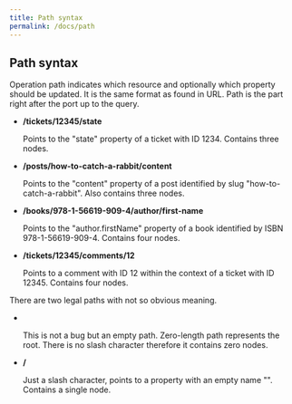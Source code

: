 ```yaml
---
title: Path syntax
permalink: /docs/path
---
```

## Path syntax

Operation path indicates which resource and optionally which property should be updated. It is the same format as found in URL. Path is the part right after the port up to the query.

* **/tickets/12345/state**

   Points to the "state" property of a ticket with ID 1234. Contains three nodes.

* **/posts/how-to-catch-a-rabbit/content**

   Points to the "content" property of a post identified by slug "how-to-catch-a-rabbit". Also contains three nodes.

* **/books/978-1-56619-909-4/author/first-name**

   Points to the "author.firstName" property of a book identified by ISBN 978-1-56619-909-4. Contains four nodes.

* **/tickets/12345/comments/12**

   Points to a comment with ID 12 within the context of a ticket with ID 12345. Contains four nodes.

There are two legal paths with not so obvious meaning.

*  &nbsp;

   This is not a bug but an empty path. Zero-length path represents the root. There is no slash character therefore it contains zero nodes.

* **/**

   Just a slash character, points to a property with an empty name "". Contains a single node.
